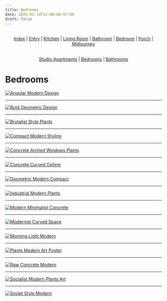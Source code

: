 ```yaml
---
title: Bedrooms
date: 2025-01-14T12:00:00-07:00
draft: false
---
```


<div style="text-align: center; margin: 2rem 0;">
<a href="../../">Index</a> | <a href="../../entry/">Entry</a> | <a href="../../kitchen/">Kitchen</a> | <a href="../../living/">Living Room</a> | <a href="../../bathroom/">Bathroom</a> | <a href="../../bedroom/">Bedroom</a> | <a href="../../porch/">Porch</a> | <a href="../">Midjourney</a>
</div>

<div style="text-align: center; margin: 2rem 0;">
<a href="../studio-apartments/">Studio Apartments</a> | <span style="text-decoration: underline;">Bedrooms</span> | <a href="../bathrooms/">Bathrooms</a>
</div>

# Bedrooms

[![Angular Modern Design](/images/interior/midjourney/bedrooms/angular-modern-design.jpg)](/images/interior/midjourney/bedrooms/angular-modern-design.jpg)



---

[![Bold Geometric Design](/images/interior/midjourney/bedrooms/bold-geometric-design.jpg)](/images/interior/midjourney/bedrooms/bold-geometric-design.jpg)



---

[![Brutalist Style Plants](/images/interior/midjourney/bedrooms/brutalist-style-plants.jpg)](/images/interior/midjourney/bedrooms/brutalist-style-plants.jpg)



---

[![Compact Modern Styling](/images/interior/midjourney/bedrooms/compact-modern-styling.jpg)](/images/interior/midjourney/bedrooms/compact-modern-styling.jpg)



---

[![Concrete Arched Windows Plants](/images/interior/midjourney/bedrooms/concrete-arched-windows-plants.jpg)](/images/interior/midjourney/bedrooms/concrete-arched-windows-plants.jpg)



---

[![Concrete Curved Ceiling](/images/interior/midjourney/bedrooms/concrete-curved-ceiling.jpg)](/images/interior/midjourney/bedrooms/concrete-curved-ceiling.jpg)



---

[![Geometric Modern Compact](/images/interior/midjourney/bedrooms/geometric-modern-compact.jpg)](/images/interior/midjourney/bedrooms/geometric-modern-compact.jpg)



---

[![Industrial Modern Plants](/images/interior/midjourney/bedrooms/industrial-modern-plants.jpg)](/images/interior/midjourney/bedrooms/industrial-modern-plants.jpg)



---

[![Modern Minimalist Concrete](/images/interior/midjourney/bedrooms/modern-minimalist-concrete.jpg)](/images/interior/midjourney/bedrooms/modern-minimalist-concrete.jpg)



---

[![Modernist Curved Space](/images/interior/midjourney/bedrooms/modernist-curved-space.jpg)](/images/interior/midjourney/bedrooms/modernist-curved-space.jpg)



---

[![Morning Light Modern](/images/interior/midjourney/bedrooms/morning-light-modern.jpg)](/images/interior/midjourney/bedrooms/morning-light-modern.jpg)



---

[![Plants Modern Art Poster](/images/interior/midjourney/bedrooms/plants-modern-art-poster.jpg)](/images/interior/midjourney/bedrooms/plants-modern-art-poster.jpg)



---

[![Raw Concrete Modern](/images/interior/midjourney/bedrooms/raw-concrete-modern.jpg)](/images/interior/midjourney/bedrooms/raw-concrete-modern.jpg)



---

[![Socialist Modern Plants Art](/images/interior/midjourney/bedrooms/socialist-modern-plants-art.jpg)](/images/interior/midjourney/bedrooms/socialist-modern-plants-art.jpg)



---

[![Soviet Style Modern](/images/interior/midjourney/bedrooms/soviet-style-modern.jpg)](/images/interior/midjourney/bedrooms/soviet-style-modern.jpg)